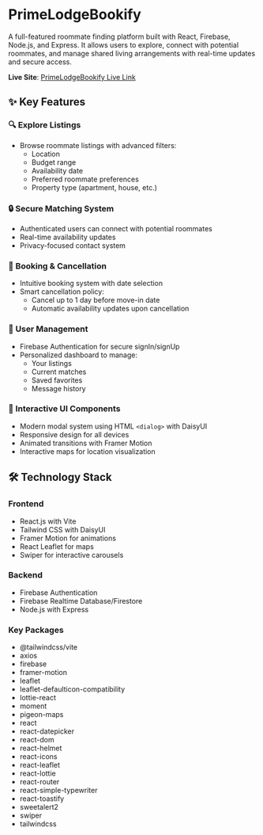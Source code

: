 # PrimeLodgeBookify

A full-featured roommate finding platform built with React, Firebase, Node.js, and Express. It allows users to explore, connect with potential roommates, and manage shared living arrangements with real-time updates and secure access.

**Live Site**: [PrimeLodgeBookify Live Link](https://modern-hotel-bookings.web.app/)

## ✨ Key Features

### 🔍 Explore Listings

- Browse roommate listings with advanced filters:
  - Location
  - Budget range
  - Availability date
  - Preferred roommate preferences
  - Property type (apartment, house, etc.)

### 🔒 Secure Matching System

- Authenticated users can connect with potential roommates
- Real-time availability updates
- Privacy-focused contact system

### 📅 Booking & Cancellation

- Intuitive booking system with date selection
- Smart cancellation policy:
  - Cancel up to 1 day before move-in date
  - Automatic availability updates upon cancellation

### 👤 User Management

- Firebase Authentication for secure signIn/signUp
- Personalized dashboard to manage:
  - Your listings
  - Current matches
  - Saved favorites
  - Message history

### 🎨 Interactive UI Components

- Modern modal system using HTML `<dialog>` with DaisyUI
- Responsive design for all devices
- Animated transitions with Framer Motion
- Interactive maps for location visualization

## 🛠️ Technology Stack

### Frontend

- React.js with Vite
- Tailwind CSS with DaisyUI
- Framer Motion for animations
- React Leaflet for maps
- Swiper for interactive carousels

### Backend

- Firebase Authentication
- Firebase Realtime Database/Firestore
- Node.js with Express

### Key Packages

- @tailwindcss/vite
- axios
- firebase
- framer-motion
- leaflet
- leaflet-defaulticon-compatibility
- lottie-react
- moment
- pigeon-maps
- react
- react-datepicker
- react-dom
- react-helmet
- react-icons
- react-leaflet
- react-lottie
- react-router
- react-simple-typewriter
- react-toastify
- sweetalert2
- swiper
- tailwindcss

